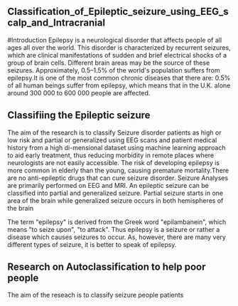 ## Classification_of_Epileptic_seizure_using_EEG_scalp_and_Intracranial
#Introduction
Epilepsy is a neurological disorder that affects people of all ages all over the world. This disorder is characterized by recurrent seizures, which are clinical manifestations of sudden and brief electrical shocks of a group of brain cells. Different brain areas may be the source of these seizures. Approximately, 0.5–1.5% of the world's population suffers from epilepsy.It is one of the most common chronic diseases that there are: 0.5% of all human beings suffer from epilepsy, which means that in the U.K. alone around 300 000 to 600 000 people are affected.

## Classifiing the Epileptic seizure 
The aim of the research is to classify Seizure disorder patients as high or low risk and partial or generalized using EEG scans and patient medical history from a high di-mensional dataset using machine learning approach to aid early treatment, thus reducing morbidity in remote places where neurologists are not easily accessible. The risk of developing epilepsy is more common in elderly than the young, causing premature mortality.There are no anti-epileptic drugs that can cure seizure disorder. Seizure Analyses are primarily performed on EEG and MRI. An epileptic seizure can be classified into partial and generalized seizure. Partial seizure starts in one area of the brain while generalized seizure occurs in both hemispheres of the brain

The term "epilepsy" is derived from the Greek word "epilambanein", which means "to seize upon", "to attack". Thus epilepsy is a seizure or rather a disease which causes seizures to occur. As, however, there are many very different types of seizure, it is better to speak of epilepsy.

## Research on Autoclassification to help poor people
The aim of the reseach is to classify seizure people patients 
